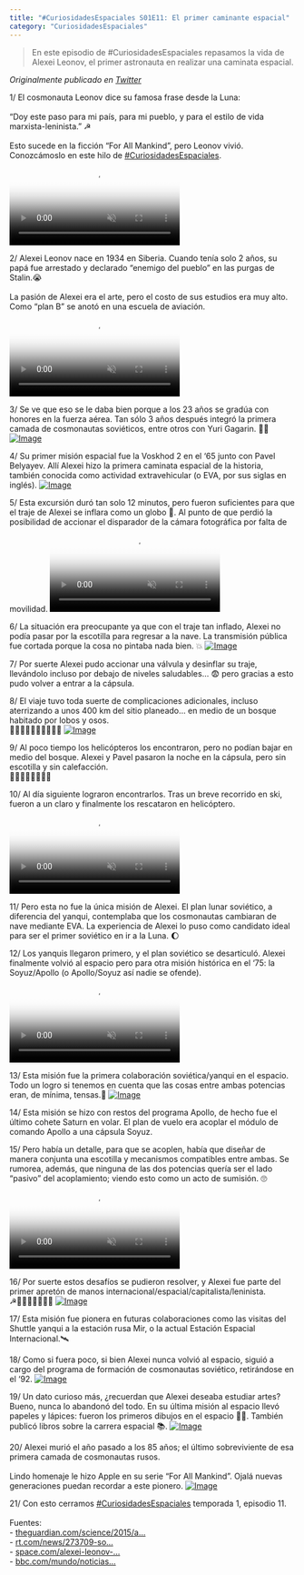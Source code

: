 ```yaml
---
title: "#CuriosidadesEspaciales S01E11: El primer caminante espacial"
category: "CuriosidadesEspaciales"
---
```

> En este episodio de #CuriosidadesEspaciales repasamos la vida de Alexei Leonov, el primer astronauta en realizar una caminata espacial.

*Originalmente publicado en [Twitter](https://twitter.com/guidodecaso/status/1301262610818572288)*

<div class="card-tweets" dir="auto">
    <p><span class="nop nop-start">1/ </span> El cosmonauta Leonov dice su famosa frase desde la Luna: <br />
<br />
“Doy este paso para mi país, para mi pueblo, y para el estilo de vida marxista-leninista.” ☭<br />
<br />
Esto sucede en la ficción “For All Mankind”, pero Leonov vivió. <br />
Conozcámoslo en este hilo de <a class="entity-hashtag" href="/hashtag/CuriosidadesEspaciales">#CuriosidadesEspaciales</a>. <span class="entity-video-gif"><video autoplay muted loop controls poster="https://pbs.twimg.com/tweet_video_thumb/Eg7-_1gXkAAso0O.jpg"><source src="https://video.twimg.com/tweet_video/Eg7-_1gXkAAso0O.mp4" type="video/mp4"><img alt="Video Poster" src="https://pbs.twimg.com/tweet_video_thumb/Eg7-_1gXkAAso0O.jpg"></video></span></p>
    <p><span class="nop nop-start">2/ </span> Alexei Leonov nace en 1934 en Siberia. Cuando tenía solo 2 años, su papá fue arrestado y declarado “enemigo del pueblo” en las purgas de Stalin.😭 <br />
<br />
La pasión de Alexei era el arte, pero el costo de sus estudios era muy alto. Como “plan B” se anotó en una escuela de aviación. <span class="entity-video-gif"><video autoplay muted loop controls poster="https://pbs.twimg.com/tweet_video_thumb/Eg8Dc7XXsAELYzl.jpg"><source src="https://video.twimg.com/tweet_video/Eg8Dc7XXsAELYzl.mp4" type="video/mp4"><img alt="People Who Are Amazing At A..." src="https://pbs.twimg.com/tweet_video_thumb/Eg8Dc7XXsAELYzl.jpg"></video></span></p>
    <p><span class="nop nop-start">3/ </span> Se ve que eso se le daba bien porque a los 23 años se gradúa con honores en la fuerza aérea. Tan sólo 3 años después integró la primera camada de cosmonautas soviéticos, entre otros con Yuri Gagarin. 👨‍🚀 <span class="entity-image"><a href="https://pbs.twimg.com/media/Eg8CT2dWAAEODpD.jpg" target="_blank"><img alt="Image" src="https://pbs.twimg.com/media/Eg8CT2dWAAEODpD.jpg" data-src="https://pbs.twimg.com/media/Eg8CT2dWAAEODpD.jpg"></a></span></p>
    <p><span class="nop nop-start">4/ </span> Su primer misión espacial fue la Voskhod 2 en el ‘65 junto con Pavel Belyayev. Allí Alexei hizo la primera caminata espacial de la historia, también conocida como actividad extravehicular (o EVA, por sus siglas en inglés). <span class="entity-image"><a href="https://pbs.twimg.com/media/Eg8CWElXgAIitT8.png" target="_blank"><img alt="Image" src="https://pbs.twimg.com/media/Eg8CWElXgAIitT8.png" data-src="https://pbs.twimg.com/media/Eg8CWElXgAIitT8.png"></a></span></p>
    <p><span class="nop nop-start">5/ </span> Esta excursión duró tan solo 12 minutos, pero fueron suficientes para que el traje de Alexei se inflara como un globo 🎈. Al punto de que perdió la posibilidad de accionar el disparador de la cámara fotográfica por falta de movilidad. <span class="entity-video-gif"><video autoplay muted loop controls poster="https://pbs.twimg.com/tweet_video_thumb/Eg8CZyPXsAEIWHA.jpg"><source src="https://video.twimg.com/tweet_video/Eg8CZyPXsAEIWHA.mp4" type="video/mp4"><img alt="Video Poster" src="https://pbs.twimg.com/tweet_video_thumb/Eg8CZyPXsAEIWHA.jpg"></video></span></p>
    <p><span class="nop nop-start">6/ </span> La situación era preocupante ya que con el traje tan inflado, Alexei no podía pasar por la escotilla para regresar a la nave. La transmisión pública fue cortada porque la cosa no pintaba nada bien. 💥 <span class="entity-image"><a href="https://pbs.twimg.com/media/Eg8CcoxX0AAP30H.png" target="_blank"><img alt="Image" src="https://pbs.twimg.com/media/Eg8CcoxX0AAP30H.png" data-src="https://pbs.twimg.com/media/Eg8CcoxX0AAP30H.png"></a></span></p>
    <p><span class="nop nop-start">7/ </span> Por suerte Alexei pudo accionar una válvula y desinflar su traje, llevándolo incluso por debajo de niveles saludables… 😨  pero gracias a esto pudo volver a entrar a la cápsula.</p>
    <p><span class="nop nop-start">8/ </span> El viaje tuvo toda suerte de complicaciones adicionales, incluso aterrizando a unos 400 km del sitio planeado… en medio de un bosque habitado por lobos y osos. <br />
🐻🌲🌲👨‍🚀👨‍🚀🌲🌲🐺 <span class="entity-image"><a href="https://pbs.twimg.com/media/Eg8Cg6sWsAIiG08.png" target="_blank"><img alt="Image" src="https://pbs.twimg.com/media/Eg8Cg6sWsAIiG08.png" data-src="https://pbs.twimg.com/media/Eg8Cg6sWsAIiG08.png"></a></span></p>
    <p><span class="nop nop-start">9/ </span> Al poco tiempo los helicópteros los encontraron, pero no podían bajar en medio del bosque. Alexei y Pavel pasaron la noche en la cápsula, pero sin escotilla y sin calefacción.<br />
🐻🌲🌲🥶🥶🌲🌲🐺</p>
    <p><span class="nop nop-start">10/ </span> Al día siguiente lograron encontrarlos. Tras un breve recorrido en ski, fueron a un claro y finalmente los rescataron en helicóptero. <span class="entity-video-gif"><video autoplay muted loop controls poster="https://pbs.twimg.com/tweet_video_thumb/Eg8DeZ5X0Ac_Khq.jpg"><source src="https://video.twimg.com/tweet_video/Eg8DeZ5X0Ac_Khq.mp4" type="video/mp4"><img alt="Simpsons Ski GIF" src="https://pbs.twimg.com/tweet_video_thumb/Eg8DeZ5X0Ac_Khq.jpg"></video></span></p>
    <p><span class="nop nop-start">11/ </span> Pero esta no fue la única misión de Alexei. El plan lunar soviético, a diferencia del yanqui, contemplaba que los cosmonautas cambiaran de nave mediante EVA. La experiencia de Alexei lo puso como candidato ideal para ser el primer soviético en ir a la Luna. 🌔</p>
    <p><span class="nop nop-start">12/ </span> Los yanquis llegaron primero, y el plan soviético se desarticuló. Alexei finalmente volvió al espacio pero para otra misión histórica en el ‘75: la Soyuz/Apollo (o Apollo/Soyuz así nadie se ofende). <span class="entity-video-gif"><video autoplay muted loop controls poster="https://pbs.twimg.com/tweet_video_thumb/Eg8CvGaXkAAScCz.jpg"><source src="https://video.twimg.com/tweet_video/Eg8CvGaXkAAScCz.mp4" type="video/mp4"><img alt="Video Poster" src="https://pbs.twimg.com/tweet_video_thumb/Eg8CvGaXkAAScCz.jpg"></video></span></p>
    <p><span class="nop nop-start">13/ </span> Esta misión fue la primera colaboración soviética/yanqui en el espacio. Todo un logro si tenemos en cuenta que las cosas entre ambas potencias eran, de mínima, tensas.😬 <span class="entity-image"><a href="https://pbs.twimg.com/media/Eg8CxUiXsAMcOdH.png" target="_blank"><img alt="Image" src="https://pbs.twimg.com/media/Eg8CxUiXsAMcOdH.png" data-src="https://pbs.twimg.com/media/Eg8CxUiXsAMcOdH.png"></a></span></p>
    <p><span class="nop nop-start">14/ </span> Esta misión se hizo con restos del programa Apollo, de hecho fue el último cohete Saturn en volar. El plan de vuelo era acoplar el módulo de comando Apollo a una cápsula Soyuz.</p>
    <p><span class="nop nop-start">15/ </span> Pero había un detalle, para que se acoplen, había que diseñar de manera conjunta una escotilla y mecanismos compatibles entre ambas. Se rumorea, además, que ninguna de las dos potencias quería ser el lado “pasivo” del acoplamiento; viendo esto como un acto de sumisión. 🙄 <span class="entity-video-gif"><video autoplay muted loop controls poster="https://pbs.twimg.com/tweet_video_thumb/Eg8DfcfXgAAMJrn.jpg"><source src="https://video.twimg.com/tweet_video/Eg8DfcfXgAAMJrn.mp4" type="video/mp4"><img alt="Blank Stare Really GIF" src="https://pbs.twimg.com/tweet_video_thumb/Eg8DfcfXgAAMJrn.jpg"></video></span></p>
    <p><span class="nop nop-start">16/ </span> Por suerte estos desafíos se pudieron resolver, y Alexei fue parte del primer apretón de manos internacional/espacial/capitalista/leninista.<br />
☭👨‍🚀🤝👨‍🚀🇺🇸 <span class="entity-image"><a href="https://pbs.twimg.com/media/Eg8C_C7XcAIcL6I.jpg" target="_blank"><img alt="Image" src="https://pbs.twimg.com/media/Eg8C_C7XcAIcL6I.jpg" data-src="https://pbs.twimg.com/media/Eg8C_C7XcAIcL6I.jpg"></a></span></p>
    <p><span class="nop nop-start">17/ </span> Esta misión fue pionera en futuras colaboraciones como las visitas del Shuttle yanqui a la estación rusa Mir, o la actual Estación Espacial Internacional.🛰</p>
    <p><span class="nop nop-start">18/ </span> Como si fuera poco, si bien Alexei nunca volvió al espacio, siguió a cargo del programa de formación de cosmonautas soviético, retirándose en el ‘92. <span class="entity-image"><a href="https://pbs.twimg.com/media/Eg8DDJuXcAMfkHJ.png" target="_blank"><img alt="Image" src="https://pbs.twimg.com/media/Eg8DDJuXcAMfkHJ.png" data-src="https://pbs.twimg.com/media/Eg8DDJuXcAMfkHJ.png"></a></span></p>
    <p><span class="nop nop-start">19/ </span> Un dato curioso más, ¿recuerdan que Alexei deseaba estudiar artes? Bueno, nunca lo abandonó del todo. En su última misión al espacio llevó papeles y lápices: fueron los primeros dibujos en el espacio 👨‍🎨. También publicó libros sobre la carrera espacial 📚. <span class="entity-image"><a href="https://pbs.twimg.com/media/Eg8DGjnXYAAUx9V.jpg" target="_blank"><img alt="Image" src="https://pbs.twimg.com/media/Eg8DGjnXYAAUx9V.jpg" data-src="https://pbs.twimg.com/media/Eg8DGjnXYAAUx9V.jpg"></a></span></p>
    <p><span class="nop nop-start">20/ </span> Alexei murió el año pasado a los 85 años; el último sobreviviente de esa primera camada de cosmonautas rusos. <br />
<br />
Lindo homenaje le hizo Apple en su serie “For All Mankind”. Ojalá nuevas generaciones puedan recordar a este pionero. <span class="entity-image"><a href="https://pbs.twimg.com/media/Eg8DJYQWoAYPPU9.jpg" target="_blank"><img alt="Image" src="https://pbs.twimg.com/media/Eg8DJYQWoAYPPU9.jpg" data-src="https://pbs.twimg.com/media/Eg8DJYQWoAYPPU9.jpg"></a></span></p>
    <p><span class="nop nop-start">21/ </span> Con esto cerramos <a class="entity-hashtag" href="/hashtag/CuriosidadesEspaciales">#CuriosidadesEspaciales</a> temporada 1, episodio 11. <br />
<br />
Fuentes:<br />
- <a class="entity-url" data-preview="true" href="https://www.theguardian.com/science/2015/aug/31/first-picture-space-cosmonauts-science-museum-alexei-leonov">theguardian.com/science/2015/a…</a><br />
- <a class="entity-url" data-preview="true" href="https://www.rt.com/news/273709-soyuz-apollo-project-40-years">rt.com/news/273709-so…</a><br />
- <a class="entity-url" data-preview="true" href="https://www.space.com/alexei-leonov-bio.html">space.com/alexei-leonov-…</a> <br />
- <a class="entity-url" data-preview="true" href="https://www.bbc.com/mundo/noticias/2014/10/141013_espacio_mision_rusa_leonov_lp">bbc.com/mundo/noticias…</a></p>
</div>

